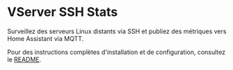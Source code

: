 # VServer SSH Stats

Surveillez des serveurs Linux distants via SSH et publiez des métriques vers Home Assistant via MQTT.

Pour des instructions complètes d'installation et de configuration, consultez le [README](README.md).
